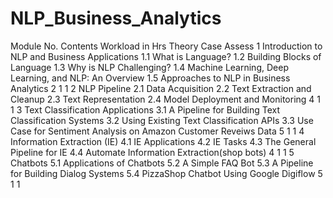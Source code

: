 # NLP_Business_Analytics

Module
No.	Contents	Workload in Hrs
		Theory	Case	Assess
1	Introduction to NLP and Business Applications
1.1 What is Language?
1.2 Building Blocks of Language 
1.3 Why is NLP Challenging? 
1.4 Machine Learning, Deep Learning, and NLP: An Overview 
1.5 Approaches to NLP in Business Analytics	2	1	1
2	NLP Pipeline
2.1 Data Acquisition 
2.2 Text Extraction and Cleanup 
2.3 Text Representation
2.4 Model Deployment and Monitoring	4	1	1
3	Text Classification Applications 
3.1 A Pipeline for Building Text Classification Systems 
3.2 Using Existing Text Classification APIs 
3.3 Use Case for Sentiment Analysis on Amazon Customer Reveiws Data	5	1	1
4	Information Extraction (IE) 
4.1 IE Applications 
4.2 IE Tasks 
4.3 The General Pipeline for IE 
4.4 Automate Information Extraction(shop bots)  	4	1	1
5
Chatbots
5.1 Applications of Chatbots
5.2 A Simple FAQ Bot 
5.3 A Pipeline for Building Dialog Systems 
5.4 PizzaShop Chatbot Using Google Digiflow	5	1	1
		
